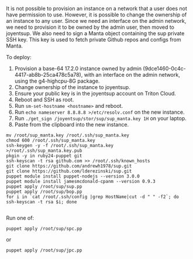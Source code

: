 It is not possible to provision an instance on a network that a user does not have permission to use. However, it is possible to change the ownership of an instance to any user. Since we need an interface on the admin network, we need to provision it to be owned by the admin user, then moved to joyentsup. We also need to sign a Manta object containing the sup private SSH key. This key is used to fetch private Github repos and configs from Manta.

To deploy:

1. Provision a base-64 17.2.0 instance owned by admin (9dce1460-0c4c-4417-ab8b-25ca478c5a78), with an interface on the admin network, using the g4-highcpu-8G package.
2. Change ownership of the instance to joyentsup.
3. Ensure your public key is in the joyentsup account on Triton Cloud.
4. Reboot and SSH as root.
5. Run `sm-set-hostname <hostname>` and reboot.
6. Run `echo nameserver 8.8.8.8 >/etc/resolv.conf` on the new instance.
7. Run `./get_sign /joyentsup/stor/sup/sup_manta.key 1H` on your laptop.
8. Paste from the clipboard into the new instance.

```
mv /root/sup_manta.key /root/.ssh/sup_manta.key
chmod 600 /root/.ssh/sup_manta.key
ssh-keygen -y -f /root/.ssh/sup_manta.key >/root/.ssh/sup_manta.key.pub
pkgin -y in ruby24-puppet git
ssh-keyscan -t rsa github.com >> /root/.ssh/known_hosts
git clone https://github.com/andrewh1978/sup.git
git clone https://github.com/lderezinski/sup.git
puppet module install puppet-nodejs --version 3.0.0
puppet module install jamesmcdonald-cpanm --version 0.9.3
puppet apply /root/sup/sup.pp
puppet apply /root/sup/bop.pp
for i in `cat /root/.ssh/config |grep HostName|cut -d " " -f2`; do ssh-keyscan -t rsa $i; done


```

Run one of:

```
puppet apply /root/sup/spc.pp
```

or

```
puppet apply /root/sup/jpc.pp
```
